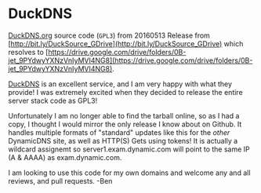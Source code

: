 # DuckDNS
[DuckDNS.org](https://www.duckdns.org/) source code (`GPL3`) from 20160513 Release from [http://bit.ly/DuckSource_GDrive](http://bit.ly/DuckSource_GDrive) which resolves to [https://drive.google.com/drive/folders/0B-jet_9PYdwyYXNzVnIyMVI4NG8](https://drive.google.com/drive/folders/0B-jet_9PYdwyYXNzVnIyMVI4NG8).

[DuckDNS](https://www.duckdns.org/) is an excellent service, and I am very happy with what they provide! I was extremely excited when they decided to release the entire server stack code as GPL3!

Unfortunately I am no longer able to find the tarball online, so as I had a copy, I thought I would mirror the only release I know about on Github. It handles multiple formats of "standard" updates like this for the *other* DynamicDNS site, as well as HTTP(S) Gets using tokens! It is actually a wildcard assignemt so server1.exam.dynamic.com will point to the same IP (A & AAAA) as exam.dynamic.com.

I am looking to use this code for my own domains and welcome any and all reviews, and pull requests.
-Ben
